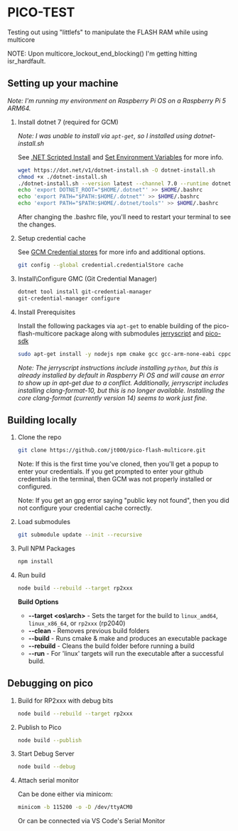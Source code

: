 # PICO-TEST

Testing out using "littlefs" to manipulate the FLASH RAM while using multicore

NOTE: Upon multicore_lockout_end_blocking() I'm getting hitting isr_hardfault.

## Setting up your machine

*Note: I'm running my environment on Raspberry Pi OS on a Raspberry Pi 5 ARM64.*

1. Install dotnet 7 (required for GCM)

    *Note: I was unable to install via `apt-get`, so I installed using  dotnet-install.sh*

    See [.NET Scripted Install](https://learn.microsoft.com/en-us/dotnet/core/install/linux-scripted-manual#scripted-install) and [Set Environment Variables](https://learn.microsoft.com/en-us/dotnet/core/install/linux-scripted-manual#set-environment-variables-system-wide) for more info.

    ```bash
    wget https://dot.net/v1/dotnet-install.sh -O dotnet-install.sh
    chmod +x ./dotnet-install.sh
    ./dotnet-install.sh --version latest --channel 7.0 --runtime dotnet
    echo 'export DOTNET_ROOT="$HOME/.dotnet"' >> $HOME/.bashrc
    echo 'export PATH="$PATH:$HOME/.dotnet"' >> $HOME/.bashrc
    echo 'export PATH="$PATH:$HOME/.dotnet/tools"' >> $HOME/.bashrc
    ```

    After changing the .bashrc file, you'll need to restart your terminal to see the changes.

2. Setup credential cache

    See [GCM Credential stores](https://github.com/git-ecosystem/git-credential-manager/blob/main/docs/credstores.md) for more info and additional options.

    ```bash
    git config --global credential.credentialStore cache
    ```

3. Install\Configure GMC (Git Credential Manager)

    ```bash
    dotnet tool install git-credential-manager
    git-credential-manager configure
    ```

4. Install Prerequisites

    Install the following packages via `apt-get` to enable building of the pico-flash-multicore package along with submodules [jerryscript](https://github.com/jerryscript-project/jerryscript/blob/master/docs/00.GETTING-STARTED.md) and [pico-sdk](https://github.com/raspberrypi/pico-sdk)

    ```bash
    sudo apt-get install -y nodejs npm cmake gcc gcc-arm-none-eabi cppcheck clang-format libnewlib-arm-none-eabi libstdc++-arm-none-eabi-newlib
    ```

    *Note: The jerryscript instructions include installing `python`, but this is already installed by default in Raspberry Pi OS and will cause an error to show up in apt-get due to a conflict. Additionally, jerryscript includes installing clang-format-10, but this is no longer available. Installing the core clang-format (currently version 14) seems to work just fine.*

## Building locally

1. Clone the repo

    ```bash
    git clone https://github.com/jt000/pico-flash-multicore.git
    ```

    Note: If this is the first time you've cloned, then you'll get a popup to enter your credentials. If you get prompted to enter your github credentials in the terminal, then GCM was not properly installed or configured.

    Note: If you get an gpg error saying "public key not found", then you did not configure your credential cache correctly.

2. Load submodules

    ```bash
    git submodule update --init --recursive
    ```

3. Pull NPM Packages

    ```bash
    npm install
    ```

4. Run build

    ```bash
    node build --rebuild --target rp2xxx
    ```

    **Build Options**

    * **--target <os\arch>** - Sets the target for the build to `linux_amd64`, `linux_x86_64`, or `rp2xxx` (rp2040)
    * **--clean** - Removes previous build folders
    * **--build** - Runs cmake &amp; make and produces an executable package
    * **--rebuild** - Cleans the build folder before running a build
    * **--run** - For 'linux' targets will run the executable after a successful build.

## Debugging on pico

1. Build for RP2xxx with debug bits

    ```bash
    node build --rebuild --target rp2xxx
    ```

2. Publish to Pico

    ```bash
    node build --publish
    ```

3. Start Debug Server

    ```bash
    node build --debug
    ```

4. Attach serial monitor

    Can be done either via minicom:

    ```bash
    minicom -b 115200 -o -D /dev/ttyACM0
    ```

    Or can be connected via VS Code's Serial Monitor